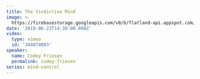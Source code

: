 ```yaml
---
title: The Vindictive Mind
image: >-
  https://firebasestorage.googleapis.com/v0/b/flatland-api.appspot.com/o/sermons%2F793455108.webp?alt=media&token=f19be7cf-db65-47af-89b2-e22db404120a
date: '2019-06-23T14:30:00.000Z'
video:
  type: vimeo
  id: '344074003'
speaker:
  name: Codey Friesen
  permalink: codey-friesen
series: mind-control
---
```


